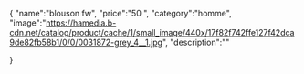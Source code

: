 {
    "name":"blouson fw",
    "price":"50 ",
"category":"homme",
"image":"https://hamedia.b-cdn.net/catalog/product/cache/1/small_image/440x/17f82f742ffe127f42dca9de82fb58b1/0/0/0031872-grey_4__1.jpg",
"description":""

}
